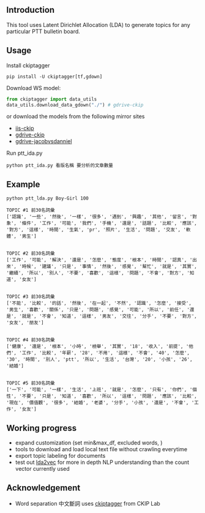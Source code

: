 ## Introduction

This tool uses Latent Dirichlet Allocation (LDA) to generate topics for any particular PTT bulletin board.

## Usage

Install ckiptagger
```
pip install -U ckiptagger[tf,gdown]
```

Download WS model:
```python
from ckiptagger import data_utils
data_utils.download_data_gdown("./") # gdrive-ckip
```
or download the models from the following mirror sites
- [iis-ckip](http://ckip.iis.sinica.edu.tw/data/ckiptagger/data.zip)
- [gdrive-ckip](https://drive.google.com/drive/folders/105IKCb88evUyLKlLondvDBoh7Dy_I1tm)
- [gdrive-jacobvsdanniel](https://drive.google.com/drive/folders/15BDjL2IaX3eYdFVzT422VwCb743Hrbi3)

Run ptt_ida.py
```
python ptt_ida.py 看版名稱 要分析的文章數量
```
## Example
```
python ptt_lda.py Boy-Girl 100
```

```
TOPIC #1 前30名詞彙
['認識', '一些', '然後', '一樣', '很多', '遇到', '興趣', '其他', '留言', '對象', '條件', '工作', '可能', '我們', '手機', '還是', '話題', '比較', '應該', '對方', '這樣', '時間', '生氣', 'pr', '照片', '生活', '問題', '交友', '軟體', '男生']


TOPIC #2 前30名詞彙
['工作', '可能', '解決', '還是', '怎麼', '態度', '根本', '時間', '認真', '出來', '時候', '建議', '只是', '事情', '然後', '感覺', '幫忙', '就是', '其實', '繼續', '所以', '別人', '不要', '喜歡', '這樣', '問題', '不會', '對方', '知道', '女友']


TOPIC #3 前30名詞彙
['不能', '比較', '的話', '然後', '在一起', '不然', '認識', '怎麼', '接受', '男生', '喜歡', '關係', '只是', '問題', '感覺', '可能', '所以', '前任', '還是', '就是', '不會', '知道', '這樣', '男友', '交往', '分手', '不要', '對方', '女友', '朋友']


TOPIC #4 前30名詞彙
['健康', '還是', '根本', '小時', '檢舉', '其實', '18', '收入', '前提', '他們', '工作', '比較', '年薪', '28', '不用', '這樣', '不會', '40', '怎麼', '30', '時間', '別人', 'ptt', '所以', '生活', '台灣', '20', '小孩', '26', '結婚']


TOPIC #5 前30名詞彙
['一下', '可能', '一樣', '生活', '上班', '就是', '怎麼', '只有', '你們', '個性', '不要', '只是', '知道', '喜歡', '所以', '這樣', '問題', '應該', '比較', '現在', '價值觀', '很多', '結婚', '老婆', '分手', '小孩', '還是', '不會', '工作', '女友']
```


## Working progress
- expand customization (set min&max_df, excluded words, )
- tools to download and load local text file without crawling everytime
- export topic labeling for documents
- test out [lda2vec](https://github.com/cemoody/lda2vec) for more in depth NLP understanding than the count vector currently used 


## Acknowledgement
- Word separation 中文斷詞 uses [ckiptagger](https://github.com/ckiplab/ckiptagger) from CKIP Lab